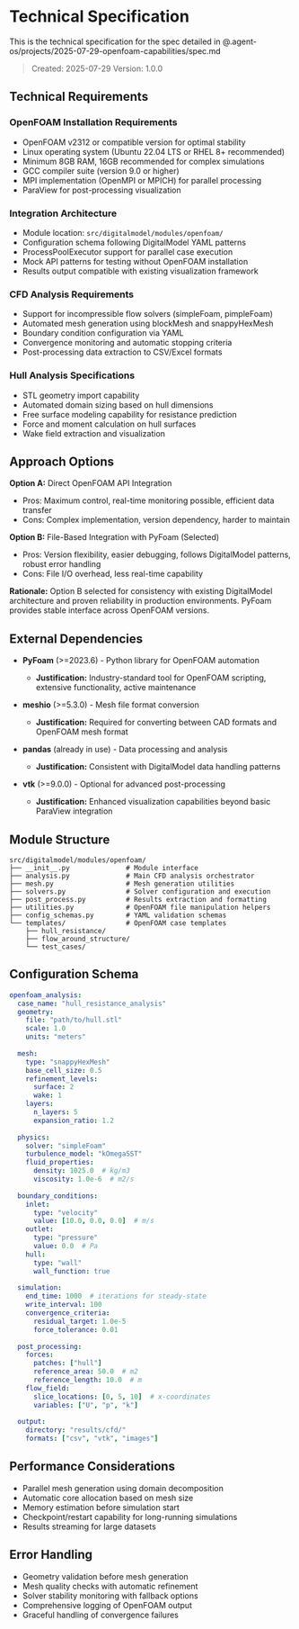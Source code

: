 # Technical Specification

This is the technical specification for the spec detailed in @.agent-os/projects/2025-07-29-openfoam-capabilities/spec.md

> Created: 2025-07-29
> Version: 1.0.0

## Technical Requirements

### OpenFOAM Installation Requirements
- OpenFOAM v2312 or compatible version for optimal stability
- Linux operating system (Ubuntu 22.04 LTS or RHEL 8+ recommended)
- Minimum 8GB RAM, 16GB recommended for complex simulations
- GCC compiler suite (version 9.0 or higher)
- MPI implementation (OpenMPI or MPICH) for parallel processing
- ParaView for post-processing visualization

### Integration Architecture
- Module location: `src/digitalmodel/modules/openfoam/`
- Configuration schema following DigitalModel YAML patterns
- ProcessPoolExecutor support for parallel case execution
- Mock API patterns for testing without OpenFOAM installation
- Results output compatible with existing visualization framework

### CFD Analysis Requirements
- Support for incompressible flow solvers (simpleFoam, pimpleFoam)
- Automated mesh generation using blockMesh and snappyHexMesh
- Boundary condition configuration via YAML
- Convergence monitoring and automatic stopping criteria
- Post-processing data extraction to CSV/Excel formats

### Hull Analysis Specifications
- STL geometry import capability
- Automated domain sizing based on hull dimensions
- Free surface modeling capability for resistance prediction
- Force and moment calculation on hull surfaces
- Wake field extraction and visualization

## Approach Options

**Option A:** Direct OpenFOAM API Integration
- Pros: Maximum control, real-time monitoring possible, efficient data transfer
- Cons: Complex implementation, version dependency, harder to maintain

**Option B:** File-Based Integration with PyFoam (Selected)
- Pros: Version flexibility, easier debugging, follows DigitalModel patterns, robust error handling
- Cons: File I/O overhead, less real-time capability

**Rationale:** Option B selected for consistency with existing DigitalModel architecture and proven reliability in production environments. PyFoam provides stable interface across OpenFOAM versions.

## External Dependencies

- **PyFoam** (>=2023.6) - Python library for OpenFOAM automation
  - **Justification:** Industry-standard tool for OpenFOAM scripting, extensive functionality, active maintenance
  
- **meshio** (>=5.3.0) - Mesh file format conversion
  - **Justification:** Required for converting between CAD formats and OpenFOAM mesh format
  
- **pandas** (already in use) - Data processing and analysis
  - **Justification:** Consistent with DigitalModel data handling patterns

- **vtk** (>=9.0.0) - Optional for advanced post-processing
  - **Justification:** Enhanced visualization capabilities beyond basic ParaView integration

## Module Structure

```
src/digitalmodel/modules/openfoam/
├── __init__.py              # Module interface
├── analysis.py              # Main CFD analysis orchestrator
├── mesh.py                  # Mesh generation utilities
├── solvers.py               # Solver configuration and execution
├── post_process.py          # Results extraction and formatting
├── utilities.py             # OpenFOAM file manipulation helpers
├── config_schemas.py        # YAML validation schemas
└── templates/               # OpenFOAM case templates
    ├── hull_resistance/
    ├── flow_around_structure/
    └── test_cases/
```

## Configuration Schema

```yaml
openfoam_analysis:
  case_name: "hull_resistance_analysis"
  geometry:
    file: "path/to/hull.stl"
    scale: 1.0
    units: "meters"
  
  mesh:
    type: "snappyHexMesh"
    base_cell_size: 0.5
    refinement_levels:
      surface: 2
      wake: 1
    layers:
      n_layers: 5
      expansion_ratio: 1.2
  
  physics:
    solver: "simpleFoam"
    turbulence_model: "kOmegaSST"
    fluid_properties:
      density: 1025.0  # kg/m3
      viscosity: 1.0e-6  # m2/s
  
  boundary_conditions:
    inlet:
      type: "velocity"
      value: [10.0, 0.0, 0.0]  # m/s
    outlet:
      type: "pressure"
      value: 0.0  # Pa
    hull:
      type: "wall"
      wall_function: true
  
  simulation:
    end_time: 1000  # iterations for steady-state
    write_interval: 100
    convergence_criteria:
      residual_target: 1.0e-5
      force_tolerance: 0.01
  
  post_processing:
    forces:
      patches: ["hull"]
      reference_area: 50.0  # m2
      reference_length: 10.0  # m
    flow_field:
      slice_locations: [0, 5, 10]  # x-coordinates
      variables: ["U", "p", "k"]
  
  output:
    directory: "results/cfd/"
    formats: ["csv", "vtk", "images"]
```

## Performance Considerations

- Parallel mesh generation using domain decomposition
- Automatic core allocation based on mesh size
- Memory estimation before simulation start
- Checkpoint/restart capability for long-running simulations
- Results streaming for large datasets

## Error Handling

- Geometry validation before mesh generation
- Mesh quality checks with automatic refinement
- Solver stability monitoring with fallback options
- Comprehensive logging of OpenFOAM output
- Graceful handling of convergence failures